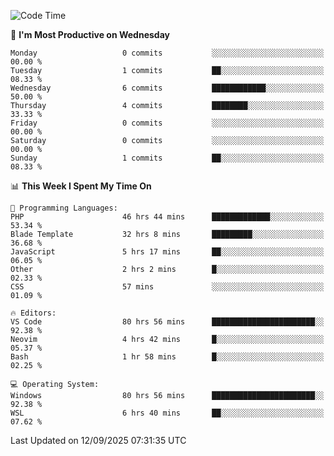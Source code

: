 <!--START_SECTION:waka-->
![Code Time](http://img.shields.io/badge/Code%20Time-5%2C831%20hrs%2041%20mins-blue)

📅 **I'm Most Productive on Wednesday** 

```text
Monday                   0 commits           ░░░░░░░░░░░░░░░░░░░░░░░░░   00.00 % 
Tuesday                  1 commits           ██░░░░░░░░░░░░░░░░░░░░░░░   08.33 % 
Wednesday                6 commits           ████████████░░░░░░░░░░░░░   50.00 % 
Thursday                 4 commits           ████████░░░░░░░░░░░░░░░░░   33.33 % 
Friday                   0 commits           ░░░░░░░░░░░░░░░░░░░░░░░░░   00.00 % 
Saturday                 0 commits           ░░░░░░░░░░░░░░░░░░░░░░░░░   00.00 % 
Sunday                   1 commits           ██░░░░░░░░░░░░░░░░░░░░░░░   08.33 % 
```


📊 **This Week I Spent My Time On** 

```text
💬 Programming Languages: 
PHP                      46 hrs 44 mins      █████████████░░░░░░░░░░░░   53.34 % 
Blade Template           32 hrs 8 mins       █████████░░░░░░░░░░░░░░░░   36.68 % 
JavaScript               5 hrs 17 mins       ██░░░░░░░░░░░░░░░░░░░░░░░   06.05 % 
Other                    2 hrs 2 mins        █░░░░░░░░░░░░░░░░░░░░░░░░   02.33 % 
CSS                      57 mins             ░░░░░░░░░░░░░░░░░░░░░░░░░   01.09 % 

🔥 Editors: 
VS Code                  80 hrs 56 mins      ███████████████████████░░   92.38 % 
Neovim                   4 hrs 42 mins       █░░░░░░░░░░░░░░░░░░░░░░░░   05.37 % 
Bash                     1 hr 58 mins        █░░░░░░░░░░░░░░░░░░░░░░░░   02.25 % 

💻 Operating System: 
Windows                  80 hrs 56 mins      ███████████████████████░░   92.38 % 
WSL                      6 hrs 40 mins       ██░░░░░░░░░░░░░░░░░░░░░░░   07.62 % 
```


 Last Updated on 12/09/2025 07:31:35 UTC
<!--END_SECTION:waka-->
